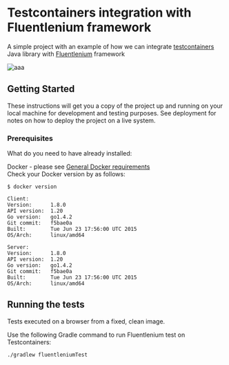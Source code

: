 # Testcontainers integration with Fluentlenium framework
A simple project with an example of how we can integrate [testcontainers](https://www.testcontainers.org/) Java library with [Fluentlenium](https://fluentlenium.com/) framework

![aaa](https://github.com/meldmy/testcontainers-fluentlenium/raw/master/readme/testcontainers-fluentlenium-logo.png)

## Getting Started

These instructions will get you a copy of the project up and running on your local machine for development and testing purposes. See deployment for notes on how to deploy the project on a live system.

### Prerequisites
What do you need to have already installed:


Docker - please see [General Docker requirements](https://github.com/meldmy/testcontainers-fluentlenium/raw/master/readme/testcontainers-fluentlenium-logo.png)  
Check your Docker version by as follows:
```
$ docker version

Client:
Version:      1.8.0
API version:  1.20
Go version:   go1.4.2
Git commit:   f5bae0a
Built:        Tue Jun 23 17:56:00 UTC 2015
OS/Arch:      linux/amd64

Server:
Version:      1.8.0
API version:  1.20
Go version:   go1.4.2
Git commit:   f5bae0a
Built:        Tue Jun 23 17:56:00 UTC 2015
OS/Arch:      linux/amd64
```
## Running the tests

Tests executed on a browser from a fixed, clean image.

Use the following Gradle command to run Fluentlenium test on Testcontainers:

```
./gradlew fluentleniumTest
```
